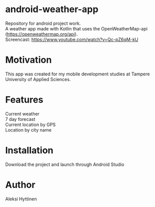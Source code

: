 # android-weather-app
Repository for android project work.  
A weather app made with Kotlin that uses the OpenWeatherMap-api (https://openweathermap.org/api).  
Screencast: https://www.youtube.com/watch?v=Qc-pZ6qM-kU

# Motivation
This app was created for my mobile development studies at Tampere University of Applied Sciences.

# Features
Current weather  
7 day forecast  
Current location by GPS  
Location by city name  

# Installation
Download the project and launch through Android Studio

# Author
Aleksi Hyttinen
